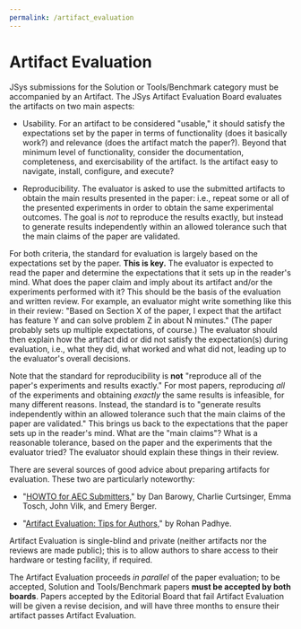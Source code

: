 ```yaml
---
permalink: /artifact_evaluation
---
```


# Artifact Evaluation

JSys submissions for the Solution or Tools/Benchmark category must be accompanied by an Artifact. The JSys Artifact Evaluation Board evaluates the artifacts on two main aspects:

- Usability.  For an artifact to be considered "usable," it should
  satisfy the expectations set by the paper in terms of functionality
  (does it basically work?) and relevance (does the artifact match the
  paper?).  Beyond that minimum level of functionality, consider the
  documentation, completeness, and exercisability of the artifact.  Is
  the artifact easy to navigate, install, configure, and execute?

- Reproducibility.  The evaluator is asked to use the submitted
  artifacts to obtain the main results presented in the paper: i.e.,
  repeat some or all of the presented experiments in order to obtain
  the same experimental outcomes.  The goal is *not* to reproduce the
  results exactly, but instead to generate results independently
  within an allowed tolerance such that the main claims of the paper
  are validated.

For both criteria, the standard for evaluation is largely based on the
expectations set by the paper. **This is key.** The evaluator is expected
to read the paper and determine the expectations that it sets up in the
reader's mind.  What does the paper claim and imply about its artifact
and/or the experiments performed with it?  This should be the basis of
the evaluation and written review.  For example, an evaluator might
write something like this in their review: "Based on Section X of the
paper, I expect that the artifact has feature Y and can solve problem Z
in about N minutes."  (The paper probably sets up multiple expectations,
of course.)  The evaluator should then explain how the artifact did or
did not satisfy the expectation(s) during evaluation, i.e., what they
did, what worked and what did not, leading up to the evaluator's overall
decisions.

Note that the standard for reproducibility is **not** "reproduce all of
the paper's experiments and results exactly."  For most papers,
reproducing *all* of the experiments and obtaining *exactly* the same
results is infeasible, for many different reasons.  Instead, the
standard is to "generate results independently within an allowed
tolerance such that the main claims of the paper are validated."  This
brings us back to the expectations that the paper sets up in the
reader's mind.  What are the "main claims"?  What is a reasonable
tolerance, based on the paper and the experiments that the evaluator
tried?  The evaluator should explain these things in their review.

There are several sources of good advice about preparing artifacts for
evaluation.  These two are particularly noteworthy:

- "[HOWTO for AEC Submitters](https://docs.google.com/document/d/1pqzPtLVIvwLwJsZwCb2r7yzWMaifudHe1Xvn42T4CcA)," by Dan Barowy, Charlie Curtsinger, Emma
    Tosch, John Vilk, and Emery Berger.

- "[Artifact Evaluation: Tips for Authors](https://blog.padhye.org/Artifact-Evaluation-Tips-for-Authors/)," by Rohan Padhye.


Artifact Evaluation is single-blind and private (neither artifacts nor the reviews are made public); this is to allow authors to share access to their hardware or testing facility, if required.

The Artifact Evaluation proceeds _in parallel_ of the paper evaluation; to be accepted, Solution and Tools/Benchmark papers **must be accepted by both boards**. Papers accepted by the Editorial Board that fail Artifact Evaluation will be given a revise decision, and will have three months to ensure their artifact passes Artifact Evaluation.